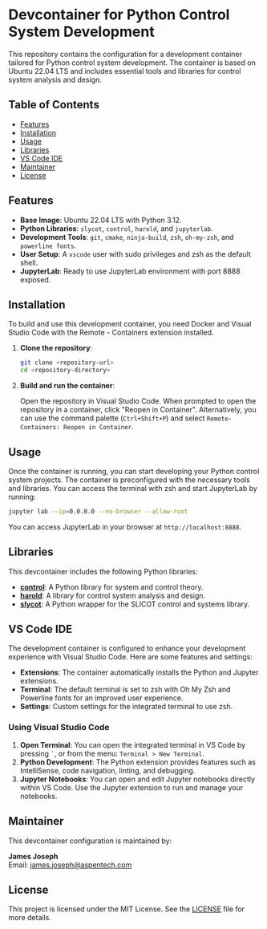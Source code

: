 # Devcontainer for Python Control System Development

This repository contains the configuration for a development container tailored for Python control system development. The container is based on Ubuntu 22.04 LTS and includes essential tools and libraries for control system analysis and design.

## Table of Contents

- [Features](#features)
- [Installation](#installation)
- [Usage](#usage)
- [Libraries](#libraries)
- [VS Code IDE](#vs-code-ide)
- [Maintainer](#maintainer)
- [License](#license)

## Features

- **Base Image**: Ubuntu 22.04 LTS with Python 3.12.
- **Python Libraries**: `slycot`, `control`, `harold`, and `jupyterlab`.
- **Development Tools**: `git`, `cmake`, `ninja-build`, `zsh`, `oh-my-zsh`, and `powerline fonts`.
- **User Setup**: A `vscode` user with sudo privileges and zsh as the default shell.
- **JupyterLab**: Ready to use JupyterLab environment with port 8888 exposed.

## Installation

To build and use this development container, you need Docker and Visual Studio Code with the Remote - Containers extension installed.

1. **Clone the repository**:

    ```bash
    git clone <repository-url>
    cd <repository-directory>
    ```

2. **Build and run the container**:

    Open the repository in Visual Studio Code. When prompted to open the repository in a container, click "Reopen in Container". Alternatively, you can use the command palette (`Ctrl+Shift+P`) and select `Remote-Containers: Reopen in Container`.

## Usage

Once the container is running, you can start developing your Python control system projects. The container is preconfigured with the necessary tools and libraries. You can access the terminal with zsh and start JupyterLab by running:

```bash
jupyter lab --ip=0.0.0.0 --no-browser --allow-root
```

You can access JupyterLab in your browser at `http://localhost:8888`.

## Libraries

This devcontainer includes the following Python libraries:

- **[control](https://github.com/python-control/python-control)**: A Python library for system and control theory.
- **[harold](https://github.com/ilayn/harold)**: A library for control system analysis and design.
- **[slycot](https://github.com/python-control/Slycot)**: A Python wrapper for the SLICOT control and systems library.

## VS Code IDE

The development container is configured to enhance your development experience with Visual Studio Code. Here are some features and settings:

- **Extensions**: The container automatically installs the Python and Jupyter extensions.
- **Terminal**: The default terminal is set to zsh with Oh My Zsh and Powerline fonts for an improved user experience.
- **Settings**: Custom settings for the integrated terminal to use zsh.

### Using Visual Studio Code

1. **Open Terminal**: You can open the integrated terminal in VS Code by pressing `` ` ``, or from the menu: `Terminal > New Terminal`.
2. **Python Development**: The Python extension provides features such as IntelliSense, code navigation, linting, and debugging.
3. **Jupyter Notebooks**: You can open and edit Jupyter notebooks directly within VS Code. Use the Jupyter extension to run and manage your notebooks.

## Maintainer

This devcontainer configuration is maintained by:

**James Joseph**  
Email: [james.joseph@aspentech.com](mailto:james.joseph@aspentech.com)

## License

This project is licensed under the MIT License. See the [LICENSE](LICENSE) file for more details.